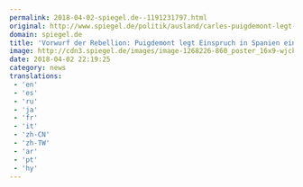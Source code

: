 ```yaml
---
permalink: 2018-04-02-spiegel.de--1191231797.html
original: http://www.spiegel.de/politik/ausland/carles-puigdemont-legt-in-spanien-einspruch-gegen-vorwurf-der-rebellion-ein-a-1200935.html#ref=rss
domain: spiegel.de
title: 'Vorwurf der Rebellion: Puigdemont legt Einspruch in Spanien ein - SPIEGEL ONLINE - Politik'
image: http://cdn3.spiegel.de/images/image-1268226-860_poster_16x9-wjck-1268226.jpg
date: 2018-04-02 22:19:25
category: news
translations: 
 - 'en'
 - 'es'
 - 'ru'
 - 'ja'
 - 'fr'
 - 'it'
 - 'zh-CN'
 - 'zh-TW'
 - 'ar'
 - 'pt'
 - 'hy'
---
```


